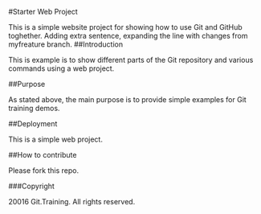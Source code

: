 #Starter Web Project

This is a simple website project for showing how to use Git and GitHub toghether. Adding extra sentence, expanding the line with changes from myfreature branch.
##Introduction

This is example is to show different parts of the Git repository and various commands using a web project.

##Purpose

As stated above, the main purpose is to provide simple examples for Git training demos.

##Deployment

This is a simple web project.

##How to contribute

Please fork this repo.

###Copyright

20016 Git.Training. All rights reserved.